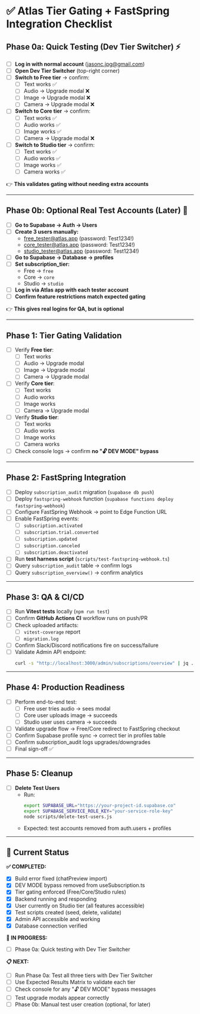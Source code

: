 # ✅ Atlas Tier Gating + FastSpring Integration Checklist

## Phase 0a: Quick Testing (Dev Tier Switcher) ⚡
- [ ] **Log in with normal account** (jasonc.jpg@gmail.com)
- [ ] **Open Dev Tier Switcher** (top-right corner)
- [ ] **Switch to Free tier** → confirm:
  - [ ] Text works ✅
  - [ ] Audio → Upgrade modal ❌
  - [ ] Image → Upgrade modal ❌
  - [ ] Camera → Upgrade modal ❌
- [ ] **Switch to Core tier** → confirm:
  - [ ] Text works ✅
  - [ ] Audio works ✅
  - [ ] Image works ✅
  - [ ] Camera → Upgrade modal ❌
- [ ] **Switch to Studio tier** → confirm:
  - [ ] Text works ✅
  - [ ] Audio works ✅
  - [ ] Image works ✅
  - [ ] Camera works ✅

👉 **This validates gating without needing extra accounts**

---

## Phase 0b: Optional Real Test Accounts (Later) 🧪
- [ ] **Go to Supabase → Auth → Users**
- [ ] **Create 3 users manually:**
  - free_tester@atlas.app (password: Test1234!)
  - core_tester@atlas.app (password: Test1234!)
  - studio_tester@atlas.app (password: Test1234!)
- [ ] **Go to Supabase → Database → profiles**
- [ ] **Set subscription_tier:**
  - Free → `free`
  - Core → `core`
  - Studio → `studio`
- [ ] **Log in via Atlas app with each tester account**
- [ ] **Confirm feature restrictions match expected gating**

👉 **This gives real logins for QA, but is optional**

---

## Phase 1: Tier Gating Validation
- [ ] Verify **Free tier**:
  - [ ] Text works
  - [ ] Audio → Upgrade modal
  - [ ] Image → Upgrade modal
  - [ ] Camera → Upgrade modal
- [ ] Verify **Core tier**:
  - [ ] Text works
  - [ ] Audio works
  - [ ] Image works
  - [ ] Camera → Upgrade modal
- [ ] Verify **Studio tier**:
  - [ ] Text works
  - [ ] Audio works
  - [ ] Image works
  - [ ] Camera works
- [ ] Check console logs → confirm **no "🔓 DEV MODE" bypass**

---

## Phase 2: FastSpring Integration
- [ ] Deploy `subscription_audit` migration (`supabase db push`)
- [ ] Deploy `fastspring-webhook` function (`supabase functions deploy fastspring-webhook`)
- [ ] Configure FastSpring Webhook → point to Edge Function URL
- [ ] Enable FastSpring events:
  - [ ] `subscription.activated`
  - [ ] `subscription.trial.converted`
  - [ ] `subscription.updated`
  - [ ] `subscription.canceled`
  - [ ] `subscription.deactivated`
- [ ] Run **test harness script** (`scripts/test-fastspring-webhook.ts`)
- [ ] Query `subscription_audit` table → confirm logs
- [ ] Query `subscription_overview()` → confirm analytics

---

## Phase 3: QA & CI/CD
- [ ] Run **Vitest tests** locally (`npm run test`)
- [ ] Confirm **GitHub Actions CI** workflow runs on push/PR
- [ ] Check uploaded artifacts:
  - [ ] `vitest-coverage` report
  - [ ] `migration.log`
- [ ] Confirm Slack/Discord notifications fire on success/failure
- [ ] Validate Admin API endpoint:
  ```bash
  curl -s "http://localhost:3000/admin/subscriptions/overview" | jq .
  ```

---

## Phase 4: Production Readiness
- [ ] Perform end-to-end test:
  - [ ] Free user tries audio → sees modal
  - [ ] Core user uploads image → succeeds
  - [ ] Studio user uses camera → succeeds
- [ ] Validate upgrade flow → Free/Core redirect to FastSpring checkout
- [ ] Confirm Supabase profile sync → correct tier in profiles table
- [ ] Confirm subscription_audit logs upgrades/downgrades
- [ ] Final sign-off ✅

---

## Phase 5: Cleanup
- [ ] **Delete Test Users**
  - Run:
    ```bash
    export SUPABASE_URL="https://your-project-id.supabase.co"
    export SUPABASE_SERVICE_ROLE_KEY="your-service-role-key"
    node scripts/delete-test-users.js
    ```
  - Expected: test accounts removed from auth.users + profiles

---

## 🎯 Current Status
**✅ COMPLETED:**
- [x] Build error fixed (chatPreview import)
- [x] DEV MODE bypass removed from useSubscription.ts
- [x] Tier gating enforced (Free/Core/Studio rules)
- [x] Backend running and responding
- [x] User currently on Studio tier (all features accessible)
- [x] Test scripts created (seed, delete, validate)
- [x] Admin API accessible and working
- [x] Database connection verified

**🔄 IN PROGRESS:**
- [ ] Phase 0a: Quick testing with Dev Tier Switcher

**📋 NEXT:**
- [ ] Run Phase 0a: Test all three tiers with Dev Tier Switcher
- [ ] Use Expected Results Matrix to validate each tier
- [ ] Check console for any "🔓 DEV MODE" bypass messages
- [ ] Test upgrade modals appear correctly
- [ ] Phase 0b: Manual test user creation (optional, for later)
